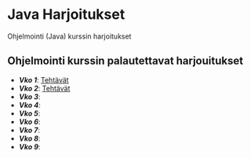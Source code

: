 # Java Harjoitukset
Ohjelmointi (Java) kurssin harjoitukset


## Ohjelmointi kurssin palautettavat harjouitukset

* ***Vko 1***: [Tehtävät](https://github.com/kristiansyrjanen/java-harjoitukset/tree/master/Harjoitus1-5)
* ***Vko 2***: [Tehtävät](https://github.com/kristiansyrjanen/java-harjoitukset/tree/master/Harjoitus2.1-5)
* ***Vko 3***:
* ***Vko 4***:
* ***Vko 5***:
* ***Vko 6***:
* ***Vko 7***:
* ***Vko 8***:
* ***Vko 9***:

